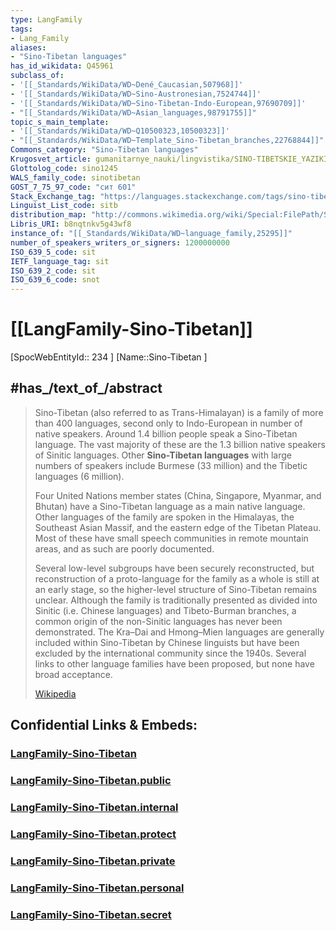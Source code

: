 ```yaml
---
type: LangFamily
tags:
- Lang_Family
aliases:
- "Sino-Tibetan languages"
has_id_wikidata: Q45961
subclass_of:
- '[[_Standards/WikiData/WD~Dené_Caucasian,507968]]'
- '[[_Standards/WikiData/WD~Sino-Austronesian,7524744]]'
- '[[_Standards/WikiData/WD~Sino-Tibetan-Indo-European,97690709]]'
- "[[_Standards/WikiData/WD~Asian_languages,98791755]]"
topic_s_main_template:
- '[[_Standards/WikiData/WD~Q10500323,10500323]]'
- "[[_Standards/WikiData/WD~Template_Sino-Tibetan_branches,22768844]]"
Commons_category: "Sino-Tibetan languages"
Krugosvet_article: gumanitarnye_nauki/lingvistika/SINO-TIBETSKIE_YAZIKI.html
Glottolog_code: sino1245
WALS_family_code: sinotibetan
GOST_7_75_97_code: "сит 601"
Stack_Exchange_tag: "https://languages.stackexchange.com/tags/sino-tibetan"
Linguist_List_code: sitb
distribution_map: "http://commons.wikimedia.org/wiki/Special:FilePath/Sino-Tibetan%20Languages%20Map.png"
Libris_URI: b8nqtnkv5g43wf8
instance_of: "[[_Standards/WikiData/WD~language_family,25295]]"
number_of_speakers_writers_or_signers: 1200000000
ISO_639_5_code: sit
IETF_language_tag: sit
ISO_639_2_code: sit
ISO_639_6_code: snot
---
```


# [[LangFamily-Sino-Tibetan]] 

[SpocWebEntityId:: 234 ]
[Name::Sino-Tibetan ]


## #has_/text_of_/abstract 

> Sino-Tibetan (also referred to as Trans-Himalayan) is a family of more than 400 languages, 
> second only to Indo-European in number of native speakers. 
> Around 1.4 billion people speak a Sino-Tibetan language. 
> The vast majority of these are the 1.3 billion native speakers of Sinitic languages. 
> Other **Sino-Tibetan languages** with large numbers of speakers include Burmese (33 million) 
> and the Tibetic languages (6 million). 
> 
> Four United Nations member states (China, Singapore, Myanmar, and Bhutan) 
> have a Sino-Tibetan language as a main native language. 
> Other languages of the family are spoken in the Himalayas, the Southeast Asian Massif, 
> and the eastern edge of the Tibetan Plateau. 
> Most of these have small speech communities in remote mountain areas, 
> and as such are poorly documented.
>
> Several low-level subgroups have been securely reconstructed, but reconstruction of a proto-language for the family as a whole is still at an early stage, so the higher-level structure of Sino-Tibetan remains unclear. Although the family is traditionally presented as divided into Sinitic (i.e. Chinese languages) and Tibeto-Burman branches, a common origin of the non-Sinitic languages has never been demonstrated. The Kra–Dai and Hmong–Mien languages are generally included within Sino-Tibetan by Chinese linguists but have been excluded by the international community since the 1940s. Several links to other language families have been proposed, but none have broad acceptance.
>
> [Wikipedia](https://en.wikipedia.org/wiki/Sino-Tibetan%20languages)


## Confidential Links & Embeds: 

### [LangFamily-Sino-Tibetan](/_Standards/Language/Lang~Family/LangFamily-Sino-Tibetan.md) 

### [LangFamily-Sino-Tibetan.public](/_public/Language/Lang~Family/LangFamily-Sino-Tibetan.public.md) 

### [LangFamily-Sino-Tibetan.internal](/_internal/Language/Lang~Family/LangFamily-Sino-Tibetan.internal.md) 

### [LangFamily-Sino-Tibetan.protect](/_protect/Language/Lang~Family/LangFamily-Sino-Tibetan.protect.md) 

### [LangFamily-Sino-Tibetan.private](/_private/Language/Lang~Family/LangFamily-Sino-Tibetan.private.md) 

### [LangFamily-Sino-Tibetan.personal](/_personal/Language/Lang~Family/LangFamily-Sino-Tibetan.personal.md) 

### [LangFamily-Sino-Tibetan.secret](/_secret/Language/Lang~Family/LangFamily-Sino-Tibetan.secret.md)

